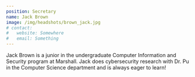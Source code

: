 ```yaml
---
position: Secretary
name: Jack Brown
image: /img/headshots/brown_jack.jpg
# contact:
#   website: Somewhere
#   email: Something
---
```


Jack Brown is a junior in the undergraduate Computer Information and Security program at Marshall. Jack does cybersecurity research with Dr. Pu in the Computer Science department and is always eager to learn!